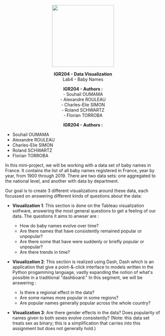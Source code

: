 <p align="center">
  <img src="https://upload.wikimedia.org/wikipedia/fr/d/d9/Logo_T%C3%A9l%C3%A9com_ParisTech.svg", height=200/>
</p>

<p align="center">
  <b>IGR204 - Data Visualization</b>
  <br>
  Lab4 - Baby Names
</p>

<p align="center">
  <b>IGR204 - Authors :</b><br>
  - Souhail OUMAMA<br>
  - Alexandre ROULEAU<br>
  - Charles-Elie SIMON<br>
  - Roland SCHWARTZ<br>
  - Florian TORROBA<br>
</p>


<p align="center">
  <b>IGR204 - Authors :</b><br>
  <ul>
  <li>Souhail OUMAMA</li>
  <li>Alexandre ROULEAU</li>
  <li>Charles-Elie SIMON</li>
  <li>Roland SCHWARTZ</li>
  <li>Florian TORROBA</li>

  </ul>
</p>



In this mini-project, we will be working with a data set of baby names in France. It contains the list of all baby names registered in France, year by year, from 1900 through 2019. There are two data sets: one aggregated to the national level, and another with data by department. 

Our goal is to create 3 different visualizations around these data, each focussed on answering different kinds of questions about the data:

- **Visualization 1**: This section is done on the Tableau visualization sotfware, answering the most general questions to get a feeling of our data. The questions it aims to anwser are : 
  - How do baby names evolve over time? 
  - Are there names that have consistently remained popular or unpopular? 
  - Are there some that have were suddenly or briefly popular or unpopular? 
  - Are there trends in time?
  
- **Visualization 2**: This section is realized using Dash, Dash which is an application that give a point-&-click interface to models written in the Python progamming language, vastly expanding the notion of what's possible in a traditional "dashboard." In this segment, we will be answering :
  - Is there a regional effect in the data?  
  - Are some names more popular in some regions? 
  - Are popular names generally popular across the whole country?

- **Visualization 3**: Are there gender effects in the data? Does popularity of names given to both sexes evolve consistently? (Note: this data set treats sex as binary; this is a simplification that carries into this assignment but does not generally hold.)


